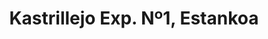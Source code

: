 ---
title: "Kastrillejo Exp. Nº1, Estankoa"
url: /elgoibar/kastrillejo-exp-no1-estankoa/
shop: tabaco
---